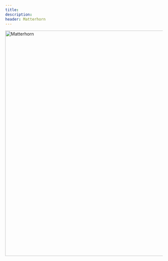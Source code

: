 ```yaml
---
title: 
description: 
header: Matterhorn
---
```

<a data-flickr-embed="true"
		href="https://www.flickr.com/photos/ss9679/28385500243/in/dateposted-public/"
		title="Matterhorn">
	<img src="https://c1.staticflickr.com/9/8541/28385500243_60285890b4_k.jpg"
			width="720" height="720" alt="Matterhorn">
</a>
<script async
	src="//embedr.flickr.com/assets/client-code.js" charset="utf-8"></script>

